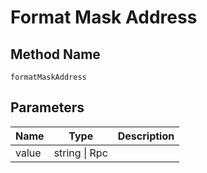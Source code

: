 # Format Mask Address

## Method Name

`formatMaskAddress`

## Parameters

| Name        | Type                     | Description |
| ---------   | -----------------------  | ----------- |
| value       | string \| Rpc            |             |

